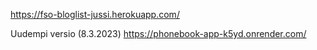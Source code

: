 https://fso-bloglist-jussi.herokuapp.com/

Uudempi versio (8.3.2023)
https://phonebook-app-k5yd.onrender.com/